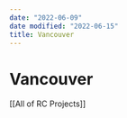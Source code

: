 ```yaml
---
date: "2022-06-09"
date modified: "2022-06-15"
title: Vancouver
---
```


# Vancouver
[[All of RC Projects]]
